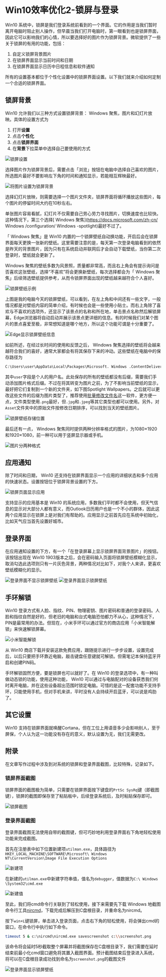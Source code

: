 # Win10效率优化2-锁屏与登录


 Win10 系统中，锁屏是我们登录系统前看到的一个界面。它的作用是当我们暂时离开电脑时阻止别人操作，但早晨当我们打开电脑时，第一眼看到也是锁屏界面，因此它可以影响我们的心情，所以要选择好的图片作为锁屏背景。微软提供了一些关于锁屏的有用的功能，包括：

1. 自定义锁屏背景图片
2. 在锁屏界面显示当前时间和日期
3. 在锁屏界面显示日历中日程信息和软件通知

所有的设置基本都位于个性化设置中的锁屏界面设置。以下我们就来介绍如何定制一个合适的锁屏界面。

## 锁屏背景

 Win10 允许我们以三种方式设置锁屏背景： Windows 聚焦，图片和幻灯片放映。具体的设置方式为

1. 打开**设置**
2. 点击**个性化**
3. 点击**锁屏界面**
4. 在**背景**下拉菜单中选择自己要使用的方式

![锁屏设置](/images/win10效率优化2-锁屏与登录/67180995-dbbf2480-f40d-11e9-8f60-1b3bbcc4e3df.png)

选择图片作为锁屏背景后，需要点击「浏览」按钮在电脑中选择自己喜欢的图片，所选图片最好不要影响左下角的时间和通知显示，若能相互辉映最好。

![将图片设置为锁屏背景](/images/win10效率优化2-锁屏与登录/67632706-00ba0880-f8e2-11e9-9023-845943843824.png)

选择幻灯片放映，则需要选择一个图片文件夹，锁屏界面将循环播放这些图片，每个图片的停留时间大约在10秒左右。

单张图片容易看腻，幻灯片不仅需要自己劳心劳力寻找图片，切换速度也比较快。这种情况下，第三个选择[ Windows 聚焦](https://docs.microsoft.com/zh-cn/ Windows /configuration/ Windows -spotlight)最好不过了。

「 Windows 聚焦」是 Win10 内置的一个锁屏壁纸自动换功能，开启后会在锁屏界面每天更换一张新的壁纸。这里需要注意的是，每天第一次登录电脑看到的依然是昨天的背景图片，因为只有在系统启动并联网后才会自动下载壁纸，当你第二次登录时，壁纸就会更新了。

 Windows 聚焦的壁纸多数为风景照，质量都非常高，而且右上角会有提示询问是否喜欢这张壁纸，选择“不喜欢”将会更换新壁纸，每次选择都会为「 Windows 聚焦」后续筛选壁纸提供参考，从而令锁屏界面出现的壁纸越来越符合个人喜好。

![锁屏壁纸示例](/images/win10效率优化2-锁屏与登录/67181021-eed1f480-f40d-11e9-80ff-7378ab87d6fb.png)

上图是我的电脑今天的锁屏壁纸，可以看到，在左上角和中间还有一些文字，一般情况都是对壁纸内容的简单介绍，有时候也会是一些使用小贴士。而右上角除了喜欢与不喜欢的选项外，还显示了该景点的名称和所在地，单击景点名称然后解锁屏幕，Edge浏览器将自动启动并展示该景点更详细的信息。有的时候我们对某个图片的景点喜爱至极，非常想知道是哪个地方，所以这个功能可谓是十分重要了。

![Edge显示锁屏壁纸信息](/images/win10效率优化2-锁屏与登录/67181050-07420f00-f40e-11e9-8e96-5ee4096ceba3.png)

如前所述，在经过长时间的使用和反馈之后， Windows 聚焦选择的壁纸将会越来越符合我们的喜好，通常大家都会有将其保存下来的冲动。这些壁纸在电脑中的保存路径为

```bash
C:\Users\user\AppData\Local\Packages\Microsoft. Windows .ContentDeliveryManager_cw5n1h2txyewy\LocalState\Assets
```

其中`user`字段是个人的用户名。此处保存的所有的壁纸都没有后缀，需要我们手动添加图片格式后缀。不过在将其转变为图片之前，为了不影响当前壁纸的显示，最好把它们复制到一个新的文件夹，如下图Spotlight Wallpapers。之后就可以更改这些文件的后缀为图片类型了，推荐使用[批量修改文件名](https://www.binfensoft.cn/archives/353)这一软件，更方便一点，文件类型使用`.png`最好，但`.jpg`和`.jpeg`等其它类型也都可以使用。另外，对`Asset`文件夹中的原始文件按修改日期排序，可以找到当天的壁纸图片。

![锁屏壁纸存储位置](/images/win10效率优化2-锁屏与登录/67181066-188b1b80-f40e-11e9-9a8c-ef633896b436.png)

最后还有一点， Windows 聚焦同时提供两种分辨率格式的图片，为1080×1920和1920×1080，前一种可以用于竖屏显示器或手机。

![图片分两种格式](/images/win10效率优化2-锁屏与登录/67181085-22ad1a00-f40e-11e9-8d86-6741cb828515.png)

## 应用通知

除了时间和日期， Win10 还支持在锁屏界面显示一个应用的详细状态和多个应用的快速状态。设置按钮位于锁屏背景设置的下方。

![锁屏页面显示应用](/images/win10效率优化2-锁屏与登录/67181099-2c368200-f40e-11e9-9d4c-e3c39e61d275.png)

支持显示的应用基本是 Win10 的系统应用，多数我们平时都不会使用，但天气信息的显示对大部分人都有意义，而Outlook日历用户也是一个不小的群体，因此这两个应用显示在锁屏上是对我们有帮助的。应用显示之前首先应在系统中初始化，比如天气应当首先设置好城市。

## 登录界面

在应用通知设置的下方，有一个「在登录屏幕上显示锁屏界面背景图片」的按钮。该按钮出现在 Win10  1903版本之后，会在密码输入页面将锁屏壁纸模糊化显示，取消勾选此选项则只有一片灰色背景，两种情况对比如下，对我个人来讲，更喜欢壁纸模糊化的显示。

![登录界面不显示锁屏壁纸](/images/win10效率优化2-锁屏与登录/67183939-2e500f00-f415-11e9-86ff-d082745fdc1b.png)
![登录界面显示锁屏壁纸](/images/win10效率优化2-锁屏与登录/67183950-3314c300-f415-11e9-845b-1fa0b1cce76d-1585139731377.png)

## 手环解锁

 Win10 登录方式有人脸、指纹、PIN、物理密钥、图片密码和普通的登录密码。人脸和指纹自然是好的，但老旧的电脑和台式电脑恐怕都力不从心，这种情况下，PIN是最常用的办法。但现在，小米手环可以通过官方的商店应用「小米智能解锁」来快速解锁屏幕。

![小米智能解锁](/images/win10效率优化2-锁屏与登录/67634007-da03ce00-f8f1-11e9-931c-3138b0992585.png)

从 Win10 商店下载并安装这款免费应用，跟随提示进行一步步设置，设置完成后，以后只要把手环靠近电脑，敲击键盘任意键就可解锁。但需笔记本保持蓝牙开启和创建PIN码。

手环解锁固然方便，要是锁屏也可以就好了。在 Win10 的登录选项中，有一种叫做动态锁的功能，使用这种功能， Win10 可以通过与电脑配对的设备获悉我们何时离开电脑，并在这些设备超出范围时锁定电脑。可惜的是这一配套功能不支持手环，只能使用手机，但对手机来讲，平时没有人会持续开启蓝牙，可以说是鸡肋了。

## 其它设置

 Win10 支持在锁屏界面就唤醒Cortana，但在工位上用语音多少会影响别人，至于屏保，个人认为这一功能没有存在的意义，默认设置为无，我们无需更改。

## 附录

在文章写作过程中涉及到对系统的锁屏和登录界面截图，比较特殊，记录如下。

### 锁屏界面截图

锁屏界面的截图极为简单，只需要在锁屏界面按下键盘的`PrtSc SysRq`键（即截图键），锁屏的截图即保存至了粘贴板中，后续登录系统后，及时粘贴保存即可。

![锁屏截图](/images/win10效率优化2-锁屏与登录/67181021-eed1f480-f40d-11e9-80ff-7378ab87d6fb.png)

### 登录界面截图

登录界面截图无法使用自带的截图键，但可巧妙地利用登录界面右下角地轻松使用功能来完成截图。

首先在注册表中如下位置新建项`utilman.exe`，具体路径为`HKEY_LOCAL_MACHINE\SOFTWARE\Microsoft\ Windows  NT\CurrentVersion\Image File Execution Options`

![新建项](https://winaero.com/blog/wp-content/uploads/2017/12/capture-login-screen-key.png)

在新建的`utilman.exe`中新建字符串值，值名为`debugger`，值数据为`C:\ Windows \System32\cmd.exe`

![新建值](https://winaero.com/blog/wp-content/uploads/2017/12/Capture-Login-Screen-Screenshot-Windows-10.png)

至此，我们将cmd命令行关联到了轻松使用，接下来需要先下载 Windows 地截图命令行工具[nircmd](http://www.nirsoft.net/utils/nircmd.html)，下载完成后解压到C盘根目录，并重命名为nircmd。

按下`win+L`键锁屏，单击进入登录页面，点击右下角的轻松使用，将会弹出cmd的窗口，在命令行中执行如下命令。

```bash
timeout 5 & c:\nircmd\nircmd.exe savescreenshot c:\\screenshot.png
```

该命令将会延时5秒截取整个屏幕并将截图保存在C盘根目录下，我们需要在延时结束前最小化cmd窗口避免将其置入截图界面。预计截图结束后登录进入系统，将可以在C盘根目录成功找到命名为`screenshot.png`的截图文件

![登录界面显示锁屏壁纸](/images/win10效率优化2-锁屏与登录/67183950-3314c300-f415-11e9-845b-1fa0b1cce76d-1585139731377.png)


